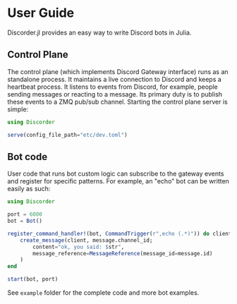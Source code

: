 # User Guide

Discorder.jl provides an easy way to write Discord bots in Julia.

## Control Plane

The control plane (which implements Discord Gateway interface) runs as an standalone process. It maintains a live connection to Discord and keeps a heartbeat process. It listens to events from Discord, for example, people sending messages or reacting to a message. Its primary duty is to publish these events to a ZMQ pub/sub channel. Starting the control plane server is simple:

```julia
using Discorder

serve(config_file_path="etc/dev.toml")
```

## Bot code

User code that runs bot custom logic can subscribe to the gateway events and register for specific patterns. For example, an "echo" bot can be written easily as such:

```julia
using Discorder

port = 6000
bot = Bot()

register_command_handler!(bot, CommandTrigger(r",echo (.*)")) do client, message, str
    create_message(client, message.channel_id;
        content="ok, you said: $str",
        message_reference=MessageReference(message_id=message.id)
    )
end

start(bot, port)
```

See `example` folder for the complete code and more bot examples.
